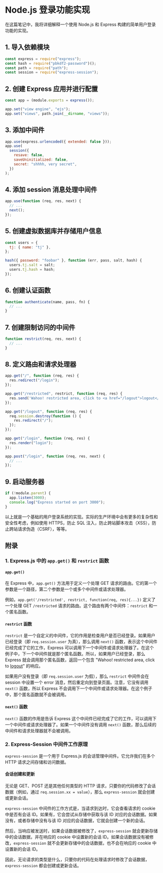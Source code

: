 # Node.js 登录功能实现

在这篇笔记中，我将详细解释一个使用 Node.js 和 Express 构建的简单用户登录功能的实现。

## 1. 导入依赖模块

```javascript
const express = require("express");
const hash = require("pbkdf2-password")();
const path = require("path");
const session = require("express-session");
```

## 2. 创建 Express 应用并进行配置

```javascript
const app = (module.exports = express());

app.set("view engine", "ejs");
app.set("views", path.join(__dirname, "views"));
```

## 3. 添加中间件

```javascript
app.use(express.urlencoded({ extended: false }));
app.use(
  session({
    resave: false,
    saveUninitialized: false,
    secret: "shhhh, very secret",
  })
);
```

## 4. 添加 session 消息处理中间件

```javascript
app.use(function (req, res, next) {
  // ...
  next();
});
```

## 5. 创建虚拟数据库并存储用户信息

```javascript
const users = {
  tj: { name: "tj" },
};

hash({ password: "foobar" }, function (err, pass, salt, hash) {
  users.tj.salt = salt;
  users.tj.hash = hash;
});
```

## 6. 创建认证函数

```javascript
function authenticate(name, pass, fn) {
  // ...
}
```

## 7. 创建限制访问的中间件

```javascript
function restrict(req, res, next) {
  // ...
}
```

## 8. 定义路由和请求处理器

```javascript
app.get("/", function (req, res) {
  res.redirect("/login");
});

app.get("/restricted", restrict, function (req, res) {
  res.send('Wahoo! restricted area, click to <a href="/logout">logout</a>');
});

app.get("/logout", function (req, res) {
  req.session.destroy(function () {
    res.redirect("/");
  });
});

app.get("/login", function (req, res) {
  res.render("login");
});

app.post("/login", function (req, res, next) {
  // ...
});
```

## 9. 启动服务器

```javascript
if (!module.parent) {
  app.listen(3000);
  console.log("Express started on port 3000");
}
```

以上就是一个基础的用户登录系统的实现。实际的生产环境中会有更多的复杂性和安全性考虑，例如使用 HTTPS，防止 SQL 注入，防止跨站脚本攻击（XSS），防止跨站请求伪造（CSRF），等等。

## 附录

### 1. Express.js 中的 `app.get()` 和 `restrict` 函数

#### `app.get()`

在 Express 中，`app.get()` 方法用于定义一个处理 GET 请求的路由。它的第一个参数是一个路径，第二个参数是一个或多个中间件或请求处理器。

例如，`app.get('/restricted', restrict, function(req, res){...})` 定义了一个处理 GET `/restricted` 请求的路由。这个路由有两个中间件：`restrict` 和一个匿名函数。

#### `restrict` 函数

`restrict` 是一个自定义的中间件，它的作用是检查用户是否已经登录。如果用户已经登录（即 `req.session.user` 为真），那么调用 `next()` 函数，表示这个中间件已经完成了它的工作，Express 可以调用下一个中间件或请求处理器了。在这个例子中，下一个中间件就是那个匿名函数。所以，如果用户已经登录，那么 Express 就会调用那个匿名函数，返回一个包含 "Wahoo! restricted area, click to <a href="/logout">logout</a>" 的响应。

如果用户没有登录（即 `req.session.user` 为假），那么 `restrict` 中间件会在 session 中设置一个 error 消息，然后重定向到登录页面。注意，它没有调用 `next()` 函数，所以 Express 不会调用下一个中间件或请求处理器。在这个例子中，那个匿名函数就不会被调用。

#### `next()` 函数

`next()` 函数的作用是告诉 Express 这个中间件已经完成了它的工作，可以调用下一个中间件或请求处理器了。如果一个中间件没有调用 `next()` 函数，那么后续的中间件和请求处理器就不会被调用。

### 2. Express-Session 中间件工作原理

`express-session` 是一个用于 Express.js 的会话管理中间件。它允许我们在多个 HTTP 请求之间存储和访问数据。

#### 会话创建和更新

无论是 GET、POST 还是其他任何类型的 HTTP 请求，只要你的代码修改了会话数据（例如，通过 `req.session.xx = value`），那么 `express-session` 就会创建或更新会话。

`express-session` 中间件的工作方式是，当请求到达时，它会查看请求的 cookie 中是否有会话 ID。如果有，它会尝试从存储中获取与该 ID 对应的会话数据。如果没有，或者存储中没有与该 ID 对应的会话数据，它就会创建一个新的会话。

然后，当响应被发送时，如果会话数据被修改了，`express-session` 就会更新存储中的会话数据，并在响应的 cookie 中设置新的会话 ID。如果会话数据没有被修改，`express-session` 就不会更新存储中的会话数据，也不会在响应的 cookie 中设置新的会话 ID。

因此，无论请求的类型是什么，只要你的代码在处理请求时修改了会话数据，`express-session` 都会创建或更新会话。
